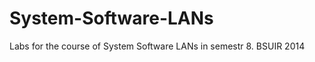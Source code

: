 System-Software-LANs
====================

Labs for the course of System Software LANs in semestr 8. BSUIR 2014
